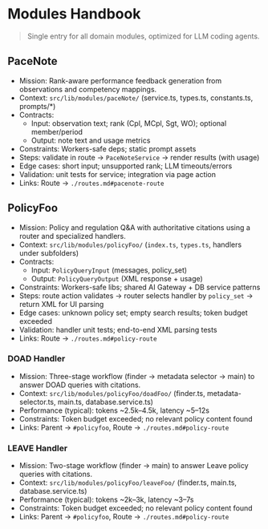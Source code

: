 # Modules Handbook

> Single entry for all domain modules, optimized for LLM coding agents.

## PaceNote

- Mission: Rank-aware performance feedback generation from observations and competency mappings.
- Context: `src/lib/modules/paceNote/` (service.ts, types.ts, constants.ts, prompts/\*)
- Contracts:
  - Input: observation text; rank (Cpl, MCpl, Sgt, WO); optional member/period
  - Output: note text and usage metrics
- Constraints: Workers-safe deps; static prompt assets
- Steps: validate in route → `PaceNoteService` → render results (with usage)
- Edge cases: short input; unsupported rank; LLM timeouts/errors
- Validation: unit tests for service; integration via page action
- Links: Route → `./routes.md#pacenote-route`

## PolicyFoo

- Mission: Policy and regulation Q&A with authoritative citations using a router and specialized handlers.
- Context: `src/lib/modules/policyFoo/` (`index.ts`, `types.ts`, handlers under subfolders)
- Contracts:
  - Input: `PolicyQueryInput` (messages, policy_set)
  - Output: `PolicyQueryOutput` (XML response + usage)
- Constraints: Workers-safe libs; shared AI Gateway + DB service patterns
- Steps: route action validates → router selects handler by `policy_set` → return XML for UI parsing
- Edge cases: unknown policy set; empty search results; token budget exceeded
- Validation: handler unit tests; end-to-end XML parsing tests
- Links: Route → `./routes.md#policy-route`

### DOAD Handler

- Mission: Three-stage workflow (finder → metadata selector → main) to answer DOAD queries with citations.
- Context: `src/lib/modules/policyFoo/doadFoo/` (finder.ts, metadata-selector.ts, main.ts, database.service.ts)
- Performance (typical): tokens ~2.5k–4.5k, latency ~5–12s
- Constraints: Token budget exceeded; no relevant policy content found
- Links: Parent → `#policyfoo`, Route → `./routes.md#policy-route`

### LEAVE Handler

- Mission: Two-stage workflow (finder → main) to answer Leave policy queries with citations.
- Context: `src/lib/modules/policyFoo/leaveFoo/` (finder.ts, main.ts, database.service.ts)
- Performance (typical): tokens ~2k–3k, latency ~3–7s
- Constraints: Token budget exceeded; no relevant policy content found
- Links: Parent → `#policyfoo`, Route → `./routes.md#policy-route`
